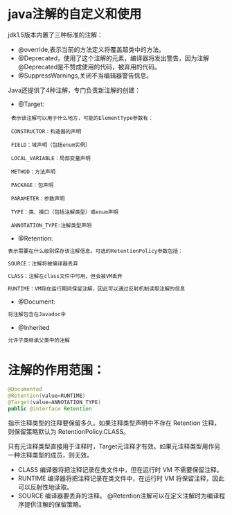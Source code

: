 # java注解的自定义和使用
jdk1.5版本内置了三种标准的注解：
- @override,表示当前的方法定义将覆盖超类中的方法。
- @Deprecated，使用了这个注解的元素，编译器将发出警告，因为注解@Deprecated是不赞成使用的代码，被弃用的代码。
- @SuppressWarnings,关闭不当编辑器警告信息。

Java还提供了4种注解，专门负责新注解的创建：
- @Target:
```
 表示该注解可以用于什么地方，可能的ElementType参数有：
 
 CONSTRUCTOR：构造器的声明

 FIELD：域声明（包括enum实例）

 LOCAL_VARIABLE：局部变量声明

 METHOD：方法声明

 PACKAGE：包声明

 PARAMETER：参数声明

 TYPE：类、接口（包括注解类型）或enum声明
 
 ANNOTATION_TYPE:注解类型声明
```
- @Retention:
```java
表示需要在什么级别保存该注解信息。可选的RetentionPolicy参数包括：

SOURCE：注解将被编译器丢弃

CLASS：注解在class文件中可用，但会被VM丢弃

RUNTIME：VM将在运行期间保留注解，因此可以通过反射机制读取注解的信息
```
- @Document:
```java
将注解包含在Javadoc中
```

- @Inherited
```java
允许子类继承父类中的注解
```

# 注解的作用范围：
```java
@Documented
@Retention(value=RUNTIME)
@Target(value=ANNOTATION_TYPE)
public @interface Retention
```
指示注释类型的注释要保留多久。如果注释类型声明中不存在 Retention 注释，则保留策略默认为 RetentionPolicy.CLASS。

只有元注释类型直接用于注释时，Target元注释才有效。如果元注释类型用作另一种注释类型的成员，则无效。

- CLASS
编译器将把注释记录在类文件中，但在运行时 VM 不需要保留注释。
- RUNTIME
编译器将把注释记录在类文件中，在运行时 VM 将保留注释，因此可以反射性地读取。
- SOURCE
编译器要丢弃的注释。
@Retention注解可以在定义注解时为编译程序提供注解的保留策略。





